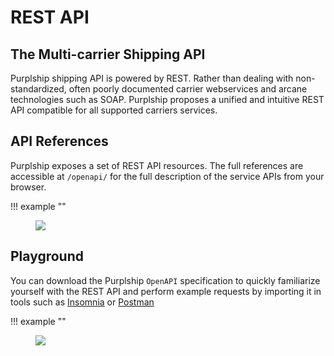 # REST API


## The Multi-carrier Shipping API

Purplship shipping API is powered by REST. Rather than dealing with non-standardized, 
often poorly documented carrier webservices and arcane technologies such as SOAP. Purplship
proposes a unified and intuitive REST API compatible for all supported carriers services.


## API References

Purplship exposes a set of REST API resources. The full references are accessible at `/openapi/`
for the full description of the service APIs from your browser.

!!! example ""
    <figure>
      <img src="/images/REST-API.png" />
    </figure>


## Playground

You can download the Purplship `OpenAPI` specification to quickly familiarize yourself with the 
REST API and perform example requests by importing it in tools such as [Insomnia](https://insomnia.rest/download) or 
[Postman](https://www.postman.com/product/rest-client/)


!!! example ""
    <figure>
      <img src="/images/insomnia.png" />
    </figure>

